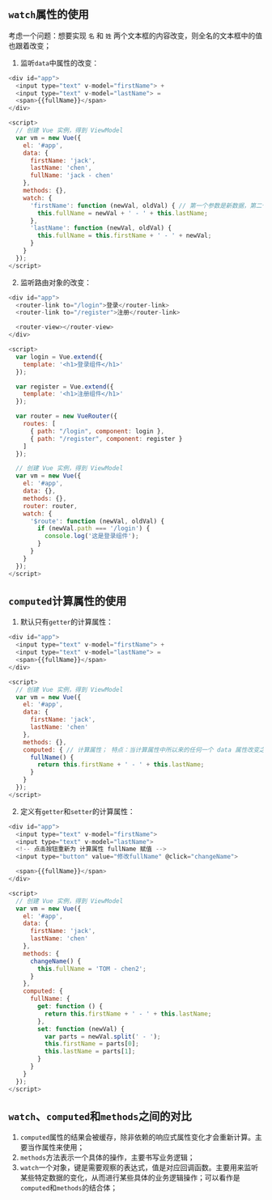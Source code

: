 ## `watch`属性的使用
考虑一个问题：想要实现 `名` 和 `姓` 两个文本框的内容改变，则全名的文本框中的值也跟着改变；

1. 监听`data`中属性的改变：
```javascript
<div id="app">
  <input type="text" v-model="firstName"> +
  <input type="text" v-model="lastName"> =
  <span>{{fullName}}</span>
</div>

<script>
  // 创建 Vue 实例，得到 ViewModel
  var vm = new Vue({
    el: '#app',
    data: {
      firstName: 'jack',
      lastName: 'chen',
      fullName: 'jack - chen'
    },
    methods: {},
    watch: {
      'firstName': function (newVal, oldVal) { // 第一个参数是新数据，第二个参数是旧数据
        this.fullName = newVal + ' - ' + this.lastName;
      },
      'lastName': function (newVal, oldVal) {
        this.fullName = this.firstName + ' - ' + newVal;
      }
    }
  });
</script>
```
2. 监听路由对象的改变：
```javascript
<div id="app">
  <router-link to="/login">登录</router-link>
  <router-link to="/register">注册</router-link>

  <router-view></router-view>
</div>

<script>
  var login = Vue.extend({
    template: '<h1>登录组件</h1>'
  });

  var register = Vue.extend({
    template: '<h1>注册组件</h1>'
  });

  var router = new VueRouter({
    routes: [
      { path: "/login", component: login },
      { path: "/register", component: register }
    ]
  });

  // 创建 Vue 实例，得到 ViewModel
  var vm = new Vue({
    el: '#app',
    data: {},
    methods: {},
    router: router,
    watch: {
      '$route': function (newVal, oldVal) {
        if (newVal.path === '/login') {
          console.log('这是登录组件');
        }
      }
    }
  });
</script>
```

## `computed`计算属性的使用
1. 默认只有`getter`的计算属性：
```javascript
<div id="app">
  <input type="text" v-model="firstName"> +
  <input type="text" v-model="lastName"> =
  <span>{{fullName}}</span>
</div>

<script>
  // 创建 Vue 实例，得到 ViewModel
  var vm = new Vue({
    el: '#app',
    data: {
      firstName: 'jack',
      lastName: 'chen'
    },
    methods: {},
    computed: { // 计算属性； 特点：当计算属性中所以来的任何一个 data 属性改变之后，都会重新触发 本计算属性 的重新计算，从而更新 fullName 的值
      fullName() {
        return this.firstName + ' - ' + this.lastName;
      }
    }
  });
</script>
```
2. 定义有`getter`和`setter`的计算属性：
```javascript
<div id="app">
  <input type="text" v-model="firstName">
  <input type="text" v-model="lastName">
  <!-- 点击按钮重新为 计算属性 fullName 赋值 -->
  <input type="button" value="修改fullName" @click="changeName">

  <span>{{fullName}}</span>
</div>

<script>
  // 创建 Vue 实例，得到 ViewModel
  var vm = new Vue({
    el: '#app',
    data: {
      firstName: 'jack',
      lastName: 'chen'
    },
    methods: {
      changeName() {
        this.fullName = 'TOM - chen2';
      }
    },
    computed: {
      fullName: {
        get: function () {
          return this.firstName + ' - ' + this.lastName;
        },
        set: function (newVal) {
          var parts = newVal.split(' - ');
          this.firstName = parts[0];
          this.lastName = parts[1];
        }
      }
    }
  });
</script>
```

## `watch`、`computed`和`methods`之间的对比
1. `computed`属性的结果会被缓存，除非依赖的响应式属性变化才会重新计算。主要当作属性来使用；
2. `methods`方法表示一个具体的操作，主要书写业务逻辑；
3. `watch`一个对象，键是需要观察的表达式，值是对应回调函数。主要用来监听某些特定数据的变化，从而进行某些具体的业务逻辑操作；可以看作是`computed`和`methods`的结合体；

